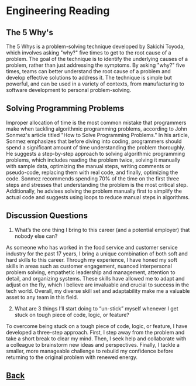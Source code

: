 # Engineering Reading

## The 5 Why's
The 5 Whys is a problem-solving technique developed by Sakichi Toyoda, which involves asking "why?" five times to get to the root cause of a problem. The goal of the technique is to identify the underlying causes of a problem, rather than just addressing the symptoms. By asking "why?" five times, teams can better understand the root cause of a problem and develop effective solutions to address it. The technique is simple but powerful, and can be used in a variety of contexts, from manufacturing to software development to personal problem-solving.

## Solving Programming Problems

Improper allocation of time is the most common mistake that programmers make when tackling algorithmic programming problems, according to John Sonmez's article titled "How to Solve Programming Problems." In his article, Sonmez emphasizes that before diving into coding, programmers should spend a significant amount of time understanding the problem thoroughly. He suggests a step-by-step approach to solving algorithmic programming problems, which includes reading the problem twice, solving it manually with sample data, optimizing the manual steps, writing comments or pseudo-code, replacing them with real code, and finally, optimizing the code. Sonmez recommends spending 70% of the time on the first three steps and stresses that understanding the problem is the most critical step. Additionally, he advises solving the problem manually first to simplify the actual code and suggests using loops to reduce manual steps in algorithms.

## Discussion Questions

1. What’s the one thing I bring to this career (and a potential employer) that nobody else can?


As someone who has worked in the food service and customer service industry for the past 17 years, I bring a unique combination of both soft and hard skills to this career. Through my experience, I have honed my soft skills in areas such as customer engagement, nuanced interpersonal problem solving, empathetic leadership and management, attention to detail, and organizing systems. These skills have allowed me to adapt and adjust on the fly, which I believe are invaluable and crucial to success in the tech world. Overall, my diverse skill set and adaptability make me a valuable asset to any team in this field.

2. What are 3 things I’ll start doing to “un-stick” myself whenever I get stuck on tough piece of code, logic, or feature?

To overcome being stuck on a tough piece of code, logic, or feature, I have developed a three-step approach. First, I step away from the problem and take a short break to clear my mind. Then, I seek help and collaborate with a colleague to brainstorm new ideas and perspectives. Finally, I tackle a smaller, more manageable challenge to rebuild my confidence before returning to the original problem with renewed energy.

## [Back](../401readingNotes.md)